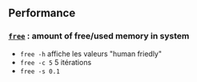 ## Performance

### [`free`](https://linux.die.net/man/1/free) : amount of free/used memory in system

- `free -h` affiche les valeurs "human friedly"
- `free -c 5` 5 itérations
- `free -s 0.1`

